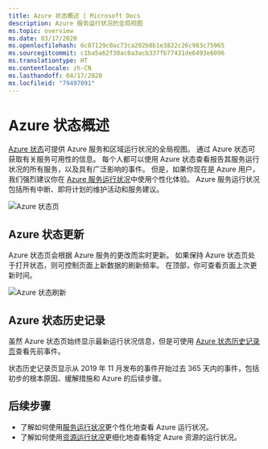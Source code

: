 ```yaml
---
title: Azure 状态概述 | Microsoft Docs
description: Azure 服务运行状况的全局视图
ms.topic: overview
ms.date: 03/17/2020
ms.openlocfilehash: 6c07129c0ac73ca202b8b1e3822c26c983c75965
ms.sourcegitcommit: c1ba5a62f30ac0a3acb337fb77431de6493e6096
ms.translationtype: HT
ms.contentlocale: zh-CN
ms.lasthandoff: 04/17/2020
ms.locfileid: "79497091"
---
```

# <a name="azure-status-overview"></a>Azure 状态概述

[Azure 状态](https://status.azure.com/status/)可提供 Azure 服务和区域运行状况的全局视图。 通过 Azure 状态可获取有关服务可用性的信息。 每个人都可以使用 Azure 状态查看报告其服务运行状况的所有服务，以及具有广泛影响的事件。 但是，如果你现在是 Azure 用户，我们强烈建议你在 [Azure 服务运行状况](https://aka.ms/azureservicehealth)中使用个性化体验。 Azure 服务运行状况包括所有中断、即将计划的维护活动和服务建议。

![Azure 状态页](./media/azure-status-overview/azure-status.PNG)

## <a name="azure-status-updates"></a>Azure 状态更新

Azure 状态页会根据 Azure 服务的更改而实时更新。 如果保持 Azure 状态页处于打开状态，则可控制页面上新数据的刷新频率。 在顶部，你可查看页面上次更新时间。

![Azure 状态刷新](./media/azure-status-overview/update.PNG)

## <a name="azure-status-history"></a>Azure 状态历史记录

虽然 Azure 状态页始终显示最新运行状况信息，但是可使用 [Azure 状态历史记录页](https://status.azure.com/status)查看先前事件。

状态历史记录页显示从 2019 年 11 月发布的事件开始过去 365 天内的事件，包括初步的根本原因、缓解措施和 Azure 的后续步骤。

## <a name="next-steps"></a>后续步骤

* 了解如何使用[服务运行状况](./service-health-overview.md)更个性化地查看 Azure 运行状况。
* 了解如何使用[资源运行状况](./resource-health-overview.md)更细化地查看特定 Azure 资源的运行状况。

